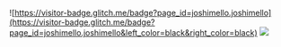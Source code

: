 ![https://visitor-badge.glitch.me/badge?page_id=joshimello.joshimello](https://visitor-badge.glitch.me/badge?page_id=joshimello.joshimello&left_color=black&right_color=black)
![](https://github-readme-stats.vercel.app/api?username=joshimello&show_icons=true&theme=dracula)
